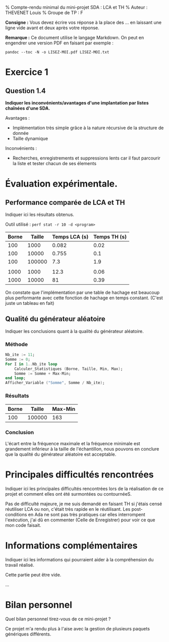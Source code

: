 % Compte-rendu minimal du mini-projet SDA : LCA et TH
% Auteur : THEVENET Louis
% Groupe de TP : F


**Consigne :** Vous devez écrire vos réponse à la place des ... en laissant
une ligne vide avant et deux après votre réponse.

**Remarque :** Ce document utilise le langage Markdown. On peut en engendrer
une version PDF en faisant par exemple :

~~~
pandoc --toc -N -o LISEZ-MOI.pdf LISEZ-MOI.txt
~~~


# Exercice 1

## Question 1.4

**Indiquer les inconvénients/avantages d'une implantation par listes chaînées
d'une SDA.**

Avantages :
- Implémentation très simple grâce à la nature récursive de la structure de donnée
- Taille dynamique

Inconvénients :
- Recherches, enregistrements et suppressions lents car il faut parcourir la liste et tester chacun de ses élements



# Évaluation expérimentale.

## Performance comparée de LCA et TH

Indiquer ici les résultats obtenus.

Outil utilisé : `perf stat -r 10 -d <program>`

|Borne | Taille | Temps LCA (s) | Temps TH (s)|
|---|---|---|---|
|100 | 1000 | 0.082 | 0.02|
|100 | 10000 | 0.755 | 0.1|
|100 | 100000 | 7.3 |  1.9|
||
|1000 | 1000 | 12.3 | 0.06|
|1000|10000| 81 | 0.39 |

On constate que l'implémentation par une table de hachage est beaucoup plus performante avec cette fonction de hachage en temps constant. (C'est juste un tableau en fait)



## Qualité du générateur aléatoire

Indiquer les conclusions quant à la qualité du générateur aléatoire.

### Méthode
```ada
Nb_ite := 11;
Somme := 0;
For I in 1..Nb_ite loop
    Calculer_Statistiques (Borne, Taille, Min, Max);
    Somme := Somme + Max-Min;
end loop;
Afficher_Variable ("Somme", Somme / Nb_ite);
```

### Résultats
|Borne | Taille | Max-Min |
|---|---|---|
|100 | 100000 | 163 |

### Conclusion
L'écart entre la fréquence maximale et la fréquence minimale est grandement inférieur à la taille de l'échantillon, nous pouvons en conclure que la qualité du générateur aléatoire est acceptable.



# Principales difficultés rencontrées

Indiquer ici les principales difficultés rencontrées lors de la réalisation de
ce projet et comment elles ont été surmontées ou contournéeS.

Pas de difficulté majeure, je me suis demandé en faisant TH si j'étais censé réutiliser LCA ou non, c'était très rapide en le réutilisant. Les post-conditions en Ada ne sont pas très pratiques car elles interrompent l'exécution, j'ai dû en commenter (Celle de Enregistrer) pour voir ce que mon code faisait.



# Informations complémentaires

Indiquer ici les informations qui pourraient aider à la compréhension du
travail réalisé.

Cette partie peut être vide.

...



# Bilan personnel

Quel bilan personnel tirez-vous de ce mini-projet ?

Ce projet m'a rendu plus à l'aise avec la gestion de plusieurs paquets génériques différents.


